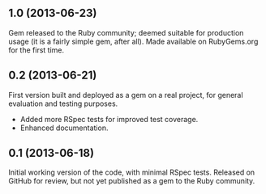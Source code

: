 1.0 (2013-06-23)
----------------

Gem released to the Ruby community; deemed suitable for production usage (it
is a fairly simple gem, after all). Made available on RubyGems.org for the
first time.

0.2 (2013-06-21)
----------------

First version built and deployed as a gem on a real project, for general
evaluation and testing purposes.

* Added more RSpec tests for improved test coverage.
* Enhanced documentation.


0.1 (2013-06-18)
----------------

Initial working version of the code, with minimal RSpec tests. Released on
GitHub for review, but not yet published as a gem to the Ruby community.
